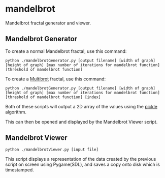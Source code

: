 mandelbrot
==========

Mandelbrot fractal generator and viewer.

## Mandelbrot Generator
To create a normal Mandelbrot fractal, use this command:

	python ./mandelbrotGenerator.py [output filename] [width of graph] [height of graph] [max number of iterations for mandelbrot function] [threshold of mandelbrot function]

To create a [Multibrot](https://en.wikipedia.org/wiki/Multibrot_set) fractal, use this command:

	python ./mandelbrotGenerator.py [output filename] [width of graph] [height of graph] [max number of iterations for mandelbrot function] [threshold of mandelbrot function] [index]

Both of these scripts will output a 2D array of the values using the [pickle](http://docs.python.org/library/pickle.html) algorithm.

This can then be opened and displayed by the Mandelbrot Viewer script.

## Mandelbrot Viewer

	python ./mandelbrotViewer.py [input file]

This script displays a representation of the data created by the previous script on screen using Pygame(SDL), and saves a copy onto disk which is timestamped.
